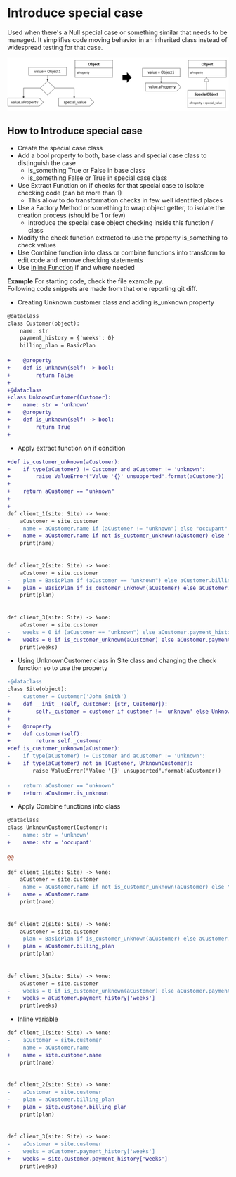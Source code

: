 # Introduce special case
Used when there's a Null special case or something similar that needs to be managed.
It simplifies code moving behavior in an inherited class instead of widespread testing for that case.

![Schema](./image.png)
 

## How to Introduce special case
 * Create the special case class
 * Add a bool property to both, base class and special case class to distinguish the case
    * is_something True or False in base class
    * is_something False or True in special case class
 * Use Extract Function on if checks for that special case to isolate checking code (can be more than 1)
    * This allow to do transformation checks in few well identified places
 * Use a Factory Method or something to wrap object getter, to isolate the creation process (should be 1 or few)
    * introduce the special case object checking inside this function / class
 * Modify the check function extracted to use the property is_something to check values
 * Use Combine function into class or combine functions into transform to edit code and remove checking statements
 * Use [Inline Function](../Inline%20function) if and where needed
 
**Example** 
For starting code, check the file example.py.  
Following code snippets are made from that one reporting git diff.
 
 * Creating Unknown customer class and adding is_unknown property 
 ```diff  
 @dataclass
 class Customer(object):
     name: str
     payment_history = {'weeks': 0}
     billing_plan = BasicPlan
    
+    @property
+    def is_unknown(self) -> bool:
+        return False
+
+@dataclass
+class UnknownCustomer(Customer):
+    name: str = 'unknown'
+    @property
+    def is_unknown(self) -> bool:
+        return True
+
 ```

 * Apply extract function on if condition 
 ```diff    
+def is_customer_unknown(aCustomer):
+    if type(aCustomer) != Customer and aCustomer != 'unknown':
+        raise ValueError("Value '{}' unsupported".format(aCustomer))
+
+    return aCustomer == "unknown"
+
+
 def client_1(site: Site) -> None:
     aCustomer = site.customer
-    name = aCustomer.name if (aCustomer != "unknown") else "occupant"
+    name = aCustomer.name if not is_customer_unknown(aCustomer) else "occupant"
     print(name)
 
 
 def client_2(site: Site) -> None:
     aCustomer = site.customer
-    plan = BasicPlan if (aCustomer == "unknown") else aCustomer.billing_plan
+    plan = BasicPlan if is_customer_unknown(aCustomer) else aCustomer.billing_plan
     print(plan)
 
 
 def client_3(site: Site) -> None:
     aCustomer = site.customer
-    weeks = 0 if (aCustomer == "unknown") else aCustomer.payment_history['weeks']
+    weeks = 0 if is_customer_unknown(aCustomer) else aCustomer.payment_history['weeks']
     print(weeks)
 ```
 
  * Using UnknownCustomer class in Site class and changing the check function so to use the property
 ```diff    
-@dataclass
 class Site(object):
-    customer = Customer('John Smith')
+    def __init__(self, customer: [str, Customer]):
+        self._customer = customer if customer != 'unknown' else UnknownCustomer()
+
+    @property
+    def customer(self):
+        return self._customer
+def is_customer_unknown(aCustomer):
-    if type(aCustomer) != Customer and aCustomer != 'unknown':
+    if type(aCustomer) not in [Customer, UnknownCustomer]:
         raise ValueError("Value '{}' unsupported".format(aCustomer))
 
-    return aCustomer == "unknown"
+    return aCustomer.is_unknown
```

 *  Apply Combine functions into class
 ```diff
 @dataclass
 class UnknownCustomer(Customer):
-    name: str = 'unknown'
+    name: str = 'occupant'
 
@@
 
 def client_1(site: Site) -> None:
     aCustomer = site.customer
-    name = aCustomer.name if not is_customer_unknown(aCustomer) else "occupant"
+    name = aCustomer.name
     print(name)
 
 
 def client_2(site: Site) -> None:
     aCustomer = site.customer
-    plan = BasicPlan if is_customer_unknown(aCustomer) else aCustomer.billing_plan
+    plan = aCustomer.billing_plan
     print(plan)
 
 
 def client_3(site: Site) -> None:
     aCustomer = site.customer
-    weeks = 0 if is_customer_unknown(aCustomer) else aCustomer.payment_history['weeks']
+    weeks = aCustomer.payment_history['weeks']
     print(weeks)
 ```
 
 * Inline variable
 ```diff
 def client_1(site: Site) -> None:
-    aCustomer = site.customer
-    name = aCustomer.name
+    name = site.customer.name
     print(name)
 
 
 def client_2(site: Site) -> None:
-    aCustomer = site.customer
-    plan = aCustomer.billing_plan
+    plan = site.customer.billing_plan
     print(plan)
 
 
 def client_3(site: Site) -> None:
-    aCustomer = site.customer
-    weeks = aCustomer.payment_history['weeks']
+    weeks = site.customer.payment_history['weeks']
     print(weeks)
 ```